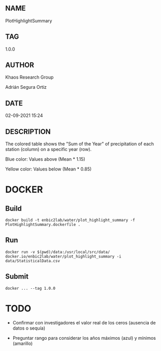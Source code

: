 ## NAME
PlotHighlightSummary

## TAG

1.0.0

## AUTHOR
Khaos Research Group

Adrián Segura Ortiz

## DATE

02-09-2021 15:24

## DESCRIPTION

The colored table shows the "Sum of the Year" of precipitation of each station (column)
on a specific year (row).

Blue color: Values above (Mean * 1.15)

Yellow color: Values below (Mean * 0.85)

# DOCKER

## Build

```
docker build -t enbic2lab/water/plot_highlight_summary -f PlotHighlightSummary.dockerfile .
```

## Run

```
docker run -v $(pwd)/data:/usr/local/src/data/ docker.io/enbic2lab/water/plot_highlight_summary -i data/StatisticalData.csv
```

## Submit

```
docker ... --tag 1.0.0
```

# TODO

* Confirmar con investigadores el valor real de los ceros (ausencia de datos o sequía)

* Preguntar rango para considerar los años máximos (azul) y mínimos (amarillo)
